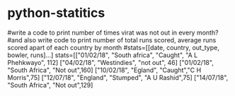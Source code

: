 # python-statitics
#write a code to print number of times virat was not out in every month?
#and also write code to print number of total runs scored, average runs scored apart of each country by month
#stats=[[date, country, out_type, bowler, runs]...]
stats=[["01/02/18", "South africa", "Caught", "A L Phehkwayo", 112] ["04/02/18", "Westindies", "not out", 46] ["01/02/18", "South Africa", "Not out",160] ["10/02/18", "Egland", "Caught","C H Morris",75] ["12/07/18", "England", "Stumped", "A U Rashid",75] ["14/07/18", "South Africa", "Not out",129]

